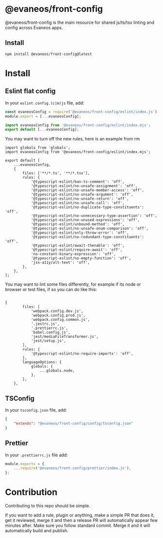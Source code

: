 # @evaneos/front-config

@evaneos/front-config is the main resource for shared js/ts/tsx linting and config across Evaneos apps.

## Install

```shell
npm install @evaneos/front-config@latest
```

# Install

## Eslint flat config

In your `eslint.config.(c|m)js` file, add:

```cjs
const evaneosConfig = require('@evaneos/front-config/eslint/index.js');
module.export = [...evaneosConfig];
```

```mjs
import evaneosConfig from '@evaneos/front-config/eslint/index.mjs';
export default [...evaneosConfig];
```

You may want to turn off the new rules, here is an example from rm

```
import globals from 'globals';
import evaneosConfig from '@evaneos/front-config/eslint/index.mjs';

export default [
    ...evaneosConfig,
    {
        files: ['**/*.ts', '**/*.tsx'],
        rules: {
            '@typescript-eslint/ban-ts-comment': 'off',
            '@typescript-eslint/no-unsafe-assignment': 'off',
            '@typescript-eslint/no-unsafe-member-access': 'off',
            '@typescript-eslint/no-unsafe-argument': 'off',
            '@typescript-eslint/no-unsafe-return': 'off',
            '@typescript-eslint/no-unsafe-call': 'off',
            '@typescript-eslint/no-duplicate-type-constituents': 'off',
            '@typescript-eslint/no-unnecessary-type-assertion': 'off',
            '@typescript-eslint/no-unused-expressions': 'off',
            '@typescript-eslint/unbound-method': 'off',
            '@typescript-eslint/no-unsafe-enum-comparison': 'off',
            '@typescript-eslint/only-throw-error': 'off',
            '@typescript-eslint/no-redundant-type-constituents': 'off',
            '@typescript-eslint/await-thenable': 'off',
            '@typescript-eslint/require-await': 'off',
            'no-constant-binary-expression': 'off',
            '@typescript-eslint/no-empty-function': 'off',
            'jsx-a11y/alt-text': 'off',
        },
    },
];

```

You may want to lint some files differently, for example if its node or browser or test files, if so you can do like this:

```

{
        files: [
            'webpack.config.dev.js',
            'webpack.config.prod.js',
            'webpack.config.common.js',
            '.jestrc.js',
            '.prettierrc.js',
            'babel.config.js',
            'jest/mediaFileTransformer.js',
            'jest/setup.js',
        ],
        rules: {
            '@typescript-eslint/no-require-imports': 'off',
        },
        languageOptions: {
            globals: {
                ...globals.node,
            },
        },
    },
```

## TSConfig

In your `tsconfig.json` file, add:

```json
{
    "extends": "@evaneos/front-config/config/tsconfig.json"
}
```

## Prettier

In your `.prettierrc.js` file add:

```js
module.exports = {
    ...require('@evaneos/front-config/prettier/index.js'),
};
```

# Contribution

Contributing to this repo should be simple.

If you want to add a rule, plugin or anything, make a simple PR that does it, get it reviewed, merge it and then a release PR will automatically appear few minutes after.
Make sure you follow standard commit.
Merge it and it will automatically build and publish.
